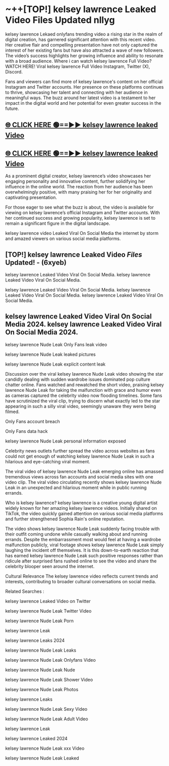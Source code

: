 # ~++[TOP!] kelsey lawrence Leaked Video Files Updated nllyg

 kelsey lawrence Lekaed onlyfans trending video a rising star in the realm of digital creation, has garnered significant attention with this recent video. Her creative flair and compelling presentation have not only captured the interest of her existing fans but have also attracted a wave of new followers. The video’s success highlights her growing influence and ability to resonate with a broad audience.
Where i can watch  kelsey lawrence Full Video? WATCH HERE! Viral  kelsey lawrence Full Video Instagram, Twitter (X), Discord.


Fans and viewers can find more of  kelsey lawrence's content on her official Instagram and Twitter accounts. Her presence on these platforms continues to thrive, showcasing her talent and connecting with her audience in meaningful ways. The buzz around her latest video is a testament to her impact in the digital world and her potential for even greater success in the future.


## [🌐 CLICK HERE 🟢==►►  kelsey lawrence leaked Video ](https://onlyclips.site?title=kelsey_lawrence&ref=git)

## [🌐 CLICK HERE 🟢==►►  kelsey lawrence leaked Video ](https://onlyclips.site?title=kelsey_lawrence&ref=git)


As a prominent digital creator,  kelsey lawrence’s video showcases her engaging personality and innovative content, further solidifying her influence in the online world. The reaction from her audience has been overwhelmingly positive, with many praising her for her originality and captivating presentation.

For those eager to see what the buzz is about, the video is available for viewing on  kelsey lawrence’s official Instagram and Twitter accounts. With her continued success and growing popularity,  kelsey lawrence is set to remain a significant figure in the digital landscape.


  kelsey lawrence video Leaked Viral On Social Media the internet by storm and amazed viewers on various social media platforms.


## [TOP!]  kelsey lawrence Leaked Video *Files* Updated! - (6xyeb) 

 kelsey lawrence Leaked Video Viral On Social Media. kelsey lawrence Leaked Video Viral On Social Media.

 kelsey lawrence Leaked Video Viral On Social Media. kelsey lawrence Leaked Video Viral On Social Media. kelsey lawrence Leaked Video Viral On Social Media.


##  kelsey lawrence Leaked Video Viral On Social Media 2024. kelsey lawrence Leaked Video Viral On Social Media 2024.
 kelsey lawrence Nude Leak Only Fans leak video

 kelsey lawrence Nude Leak leaked pictures

 kelsey lawrence Nude Leak explicit content leak

Discussion over the viral  kelsey lawrence Nude Leak video showing the star candidly dealing with sudden wardrobe issues dominated pop culture chatter online. Fans watched and rewatched the short video, praising  kelsey lawrence Nude Leak for taking the malfunction with grace and humor even as cameras captured the celebrity video now flooding timelines. Some fans have scrutinized the viral clip, trying to discern what exactly led to the star appearing in such a silly viral video, seemingly unaware they were being filmed.


Only Fans account breach

Only Fans data hack

 kelsey lawrence Nude Leak personal information exposed

Celebrity news outlets further spread the video across websites as fans could not get enough of watching  kelsey lawrence Nude Leak in such a hilarious and eye-catching viral moment.


The viral video of  kelsey lawrence Nude Leak emerging online has amassed tremendous views across fan accounts and social media sites with one video clip. The viral video circulating recently shows  kelsey lawrence Nude Leak in an unexpected and hilarious moment while in public running errands.


Who is  kelsey lawrence?  kelsey lawrence is a creative young digital artist widely known for her amazing  kelsey lawrence videos. Initially shared on TikTok, the video quickly gained attention on various social media platforms and further strengthened Sophia Rain's online reputation.

The video shows  kelsey lawrence Nude Leak suddenly facing trouble with their outfit coming undone while casually walking about and running errands. Despite the embarrassment most would feel at having a wardrobe malfunction publicly, viral footage shows  kelsey lawrence Nude Leak simply laughing the incident off themselves. It is this down-to-earth reaction that has earned  kelsey lawrence Nude Leak such positive responses rather than ridicule after surprised fans rushed online to see the video and share the celebrity blooper seen around the internet.

Cultural Relevance The  kelsey lawrence video reflects current trends and interests, contributing to broader cultural conversations on social media.

Related Searches :

 kelsey lawrence Leaked Video on Twitter

 kelsey lawrence Nude Leak Twitter Video

 kelsey lawrence Nude Leak Porn

 kelsey lawrence Leak 

 kelsey lawrence Leaks 2024

 kelsey lawrence Nude Leak Leaks

 kelsey lawrence Nude Leak Onlyfans Video

 kelsey lawrence Nude Leak Nude

 kelsey lawrence Nude Leak Shower Video

 kelsey lawrence Nude Leak Photos

 kelsey lawrence Leaks

 kelsey lawrence Nude Leak Sexy Video

 kelsey lawrence Nude Leak Adult Video

 kelsey lawrence Leak

 kelsey lawrence Leaked 2024

 kelsey lawrence Nude Leak xxx Video

 kelsey lawrence Nude Leak Leaked
